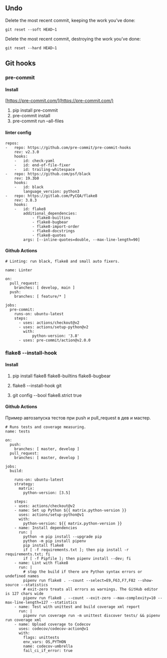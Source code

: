 ## Undo

Delete the most recent commit, keeping the work you’ve done:

`git reset --soft HEAD~1`

Delete the most recent commit, destroying the work you’ve done:

`git reset --hard HEAD~1`

## Git hooks

### pre-commit

#### Install

[https://pre-commit.com/](https://pre-commit.com/)
1. pip install pre-commit
1. pre-commit install
1. pre-commit run –all-files

#### linter config

```
repos:
-   repo: https://github.com/pre-commit/pre-commit-hooks
    rev: v2.3.0
    hooks:
    -   id: check-yaml
    -   id: end-of-file-fixer
    -   id: trailing-whitespace
-   repo: https://github.com/psf/black
    rev: 19.3b0
    hooks:
    -   id: black
        language_version: python3
-   repo: https://gitlab.com/PyCQA/flake8
    rev: 3.8.3
    hooks:
    -   id: flake8
        additional_dependencies:
            - flake8-builtins
            - flake8-bugbear
            - flake8-import-order
            - flake8-docstrings
            - flake8-quotes
        args: [--inline-quotes=double, --max-line-length=90]
```

#### Github Actions

```
# Linting: run black, flake8 and small auto fixers.

name: Linter

on:
  pull_request:
    branches: [ develop, main ]
  push:
    branches: [ feature/* ]

jobs:
  pre-commit:
    runs-on: ubuntu-latest
    steps:
      - uses: actions/checkout@v2
      - uses: actions/setup-python@v2
        with:
            python-version: '3.8'
      - uses: pre-commit/action@v2.0.0
```

### flake8 --install-hook

#### Install

1. pip install flake8 flake8-builtins flake8-bugbear

2. flake8 --install-hook git

3. git config --bool flake8.strict true
  
#### Github Actions
Пример автозапуска тестов при push и pull_request в дев и мастер.

```
# Runs tests and coverage measuring.
name: tests

on:
  push:
    branches: [ master, develop ]
  pull_request:
    branches: [ master, develop ]

jobs:
  build:

    runs-on: ubuntu-latest
    strategy:
      matrix:
        python-version: [3.5]

    steps:
    - uses: actions/checkout@v2
    - name: Set up Python ${{ matrix.python-version }}
      uses: actions/setup-python@v1
      with:
        python-version: ${{ matrix.python-version }}
    - name: Install dependencies
      run: |
        python -m pip install --upgrade pip
        python -m pip install pipenv
        pip install flake8
        if [ -f requirements.txt ]; then pip install -r requirements.txt; fi
        if [ -f Pipfile ]; then pipenv install --dev; fi
    - name: Lint with flake8
      run: |
        # stop the build if there are Python syntax errors or undefined names
        pipenv run flake8 . --count --select=E9,F63,F7,F82 --show-source --statistics
        # exit-zero treats all errors as warnings. The GitHub editor is 127 chars wide
        pipenv run flake8 . --count --exit-zero --max-complexity=10 --max-line-length=127 --statistics
    - name: Test with unittest and build coverage xml report
      run: |
        pipenv run coverage run -m unittest discover tests/ && pipenv run coverage xml
    - name: Upload coverage to Codecov
      uses: codecov/codecov-action@v1
      with:
        flags: unittests
        env_vars: OS,PYTHON
        name: codecov-umbrella
        fail_ci_if_error: true
```